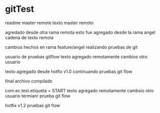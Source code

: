 # gitTest
readme master remote
texto master remoto

agredado desde otra rama remota
esto fue agregado desde la rama angel
cadena de texto remota

cambios hechos en rama feature/angel
realizando pruebas de git

usuario de pruebas gitflow
texto agregado remotamente
cambios otro usuario

texto agregado desde hotfix v1.0
continuando pruebas git flow

final archivo compilado

com.ec.test.etiqueta = START
texto agregado remotamente
cambsio otro usuario
termianr prueba git flow

hotfix v1.2
pruebas git flow
